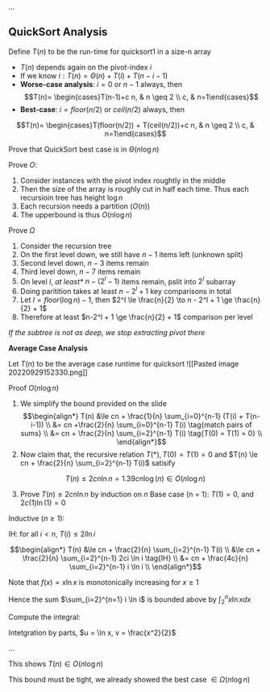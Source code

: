 ...




## QuickSort Analysis

Define $T(n)$ to be the run-time for quicksort1 in a size-n array

- $T(n)$ depends again on the pivot-index $i$
- If we know $i: T(n) = \Theta(n) + T(i) + T(n-i-1)$
- **Worse-case analysis**: $i=0$ or $n-1$ always, then
$$T(n)= \begin{cases}T(n-1)+c n, & n \geq 2 \\ c, & n=1\end{cases}$$
- **Best-case**: $i = floor(n/2)$ or $ceil(n/2)$ always, then

$$T(n)= \begin{cases}T(floor(n/2)) + T(ceil(n/2))+c n, & n \geq 2 \\ c, & n=1\end{cases}$$

Prove that QuickSort best case is in $\Theta(n \log n)$

Prove $O$:

1. Consider instances with the pivot index roughtly in the middle
2. Then the size of the array is roughly cut in half each time. Thus each recursioin tree has height $\log n$
3. Each recursion needs a partition ($O(n))$
4. The upperbound is thus $O(n\log n )$

Prove $\Omega$
1. Consider the recursion tree
2. On the first level down, we still have $n-1$ items left (unknown split)
3. Second level down, $n-3$ items remain
4. Third level down, $n-7$ items remain
5. On level $l$, *at least\** $n-(2^l -1)$ items remain, pslit into $2^l$ subarray
6. Doing paritition takes at least $n-2^l+1$ key comparisons in total
7. Let $l = floor(\log n) -1$, then $2^l \le \frac{n}{2} \to n - 2^l + 1 \ge \frac{n}{2} + 1$
8. Therefore at least $n-2^l + 1 \ge \frac{n}{2} + 1$ comparison per level

*If the subtree is not as deep, we stop extracting pivot there*


**Average Case Analysis**

Let $T(n)$ to be the average case runtime for quicksort
![[Pasted image 20220929152330.png]]


Proof $O(n \log n)$
1. We simplify the bound provided on the slide 
$$\begin{align*}
T(n) &\le cn + \frac{1}{n} \sum_{i=0}^{n-1} (T(i) + T(n-i-1)) \\
&= cn +\frac{2}{n} \sum_{i=0}^{n-1} T(i) \tag{match pairs of sums} \\
&= cn + \frac{2}{n} \sum_{i=2}^{n-1} T(i) \tag{T(0) = T(1) = 0} \\
\end{align*}$$
2. Now claim that, the recursive relation $T(*), T(0) = T(1) = 0$ and $T(n) \le cn + \frac{2}{n} \sum_{i=2}^{n-1} T(i)$ satisify 

$$T(n) \le 2cn \ln n = 1.39cn \log (n) \in O(n \log n)$$

3. Prove $T(n) \le 2cn\ln n$ by induction on $n$
Base case (n = 1): $T(1) = 0$, and $2c(1) \ln(1) = 0$

Inductive ($n \ge 1$):

IH: for all $i < n$, $T(i) \le 2i \ln i$

$$\begin{align*}
T(n) &\le cn + \frac{2}{n} \sum_{i=2}^{n-1} T(i) \\
&\le cn + \frac{2}{n} \sum_{i=2}^{n-1} 2ci \ln i \tag{IH} \\
&= cn + \frac{4c}{n} \sum_{i=2}^{n-1} i \ln i \\ 
\end{align*}$$

Note that $f(x) = x \ln x$ is monotonically increasing for $x \ge 1$


Hence the sum $\sum_{i=2}^{n=1} i \ln i$ is bounded above by $\int_2^n x \ln x dx$


Compute the integral:

Intetgration by parts, $u  = \ln x, v = \frac{x^2}{2}$

...

This shows $T(n) \in O(n \log n)$

This bound must be tight, we already showed the best case $\in \Omega(n \log n)$
